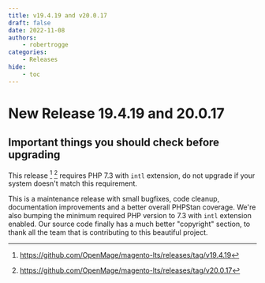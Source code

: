 ```yaml
---
title: v19.4.19 and v20.0.17
draft: false
date: 2022-11-08
authors:
    - robertrogge
categories:
    - Releases
hide:
    - toc
---
```


# New Release 19.4.19 and 20.0.17

## Important things you should check before upgrading

This release [^1] [^2] requires PHP 7.3 with `intl` extension, do not upgrade if your system doesn't match this requirement.

<!-- more -->

This is a maintenance release with small bugfixes, code cleanup, documentation improvements and a better overall PHPStan coverage.
We're also bumping the minimum required PHP version to 7.3 with `intl` extension enabled.
Our source code finally has a much better "copyright" section, to thank all the team that is contributing to this beautiful project.

[^1]: https://github.com/OpenMage/magento-lts/releases/tag/v19.4.19
[^2]: https://github.com/OpenMage/magento-lts/releases/tag/v20.0.17
